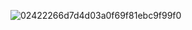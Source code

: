 ![02422266d7d4d03a0f69f81ebc9f99f0](https://github.com/tahayucegokk/Cloud-Computing-GCP/assets/77504139/b5770abc-8b75-48cf-8280-83449e2bba2b)
